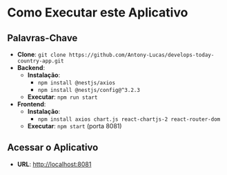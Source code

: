 # Como Executar este Aplicativo

## Palavras-Chave
- **Clone**: `git clone https://github.com/Antony-Lucas/develops-today-country-app.git`
- **Backend**: 
  - **Instalação**:
    - `npm install @nestjs/axios`
    - `npm install @nestjs/config@^3.2.3`
  - **Executar**: `npm run start`
- **Frontend**: 
  - **Instalação**:
    - `npm install axios chart.js react-chartjs-2 react-router-dom`
  - **Executar**: `npm start` (porta 8081)

## Acessar o Aplicativo
- **URL**: [http://localhost:8081](http://localhost:8081)
